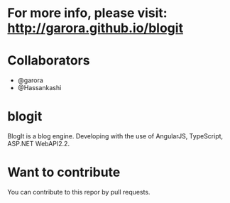 # For more info, please visit: http://garora.github.io/blogit

# Collaborators
- @garora
- @Hassankashi


# blogit
BlogIt is a blog engine. Developing with the use of AngularJS, TypeScript, ASP.NET WebAPI2.2.

# Want to contribute
You can contribute to this repor by pull requests.
